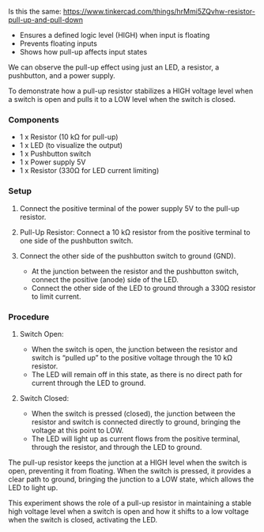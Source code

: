 
Is this the same: https://www.tinkercad.com/things/hrMmi5ZQvhw-resistor-pull-up-and-pull-down

- Ensures a defined logic level (HIGH) when input is floating
- Prevents floating inputs
- Shows how pull-up affects input states

We can observe the pull-up effect using just an LED, a resistor, a pushbutton, and a power supply.

To demonstrate how a pull-up resistor stabilizes a HIGH voltage level when a switch is open and pulls it to a LOW level when the switch is closed.

### Components

- 1 x Resistor (10 kΩ for pull-up)
- 1 x LED (to visualize the output)
- 1 x Pushbutton switch
- 1 x Power supply 5V
- 1 x Resistor (330Ω for LED current limiting)

### Setup

1. Connect the positive terminal of the power supply 5V to the pull-up resistor.
2. Pull-Up Resistor: Connect a 10 kΩ resistor from the positive terminal to one side of the pushbutton switch.
3. Connect the other side of the pushbutton switch to ground (GND).

   - At the junction between the resistor and the pushbutton switch, connect the positive (anode) side of the LED.
   - Connect the other side of the LED to ground through a 330Ω resistor to limit current.

### Procedure

1. Switch Open:
   - When the switch is open, the junction between the resistor and switch is “pulled up” to the positive voltage through the 10 kΩ resistor.
   - The LED will remain off in this state, as there is no direct path for current through the LED to ground.

2. Switch Closed:
   - When the switch is pressed (closed), the junction between the resistor and switch is connected directly to ground, bringing the voltage at this point to LOW.
   - The LED will light up as current flows from the positive terminal, through the resistor, and through the LED to ground.

The pull-up resistor keeps the junction at a HIGH level when the switch is open, preventing it from floating. When the switch is pressed, it provides a clear path to ground, bringing the junction to a LOW state, which allows the LED to light up.

This experiment shows the role of a pull-up resistor in maintaining a stable high voltage level when a switch is open and how it shifts to a low voltage when the switch is closed, activating the LED.
